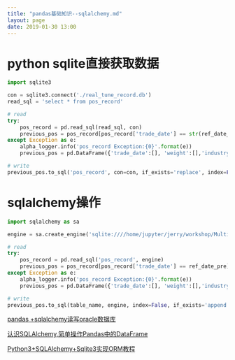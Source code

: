 ```yaml
---
title: "pandas基础知识--sqlalchemy.md"
layout: page
date: 2019-01-30 13:00
---
```


# python sqlite直接获取数据
```python
import sqlite3

con = sqlite3.connect('./real_tune_record.db')
read_sql = 'select * from pos_record'

# read
try:
    pos_record = pd.read_sql(read_sql, con)
    previous_pos = pos_record[pos_record['trade_date'] == str(ref_date_pre)]
except Exception as e:
    alpha_logger.info('pos_record Exception:{0}'.format(e))
    previous_pos = pd.DataFrame({'trade_date':[], 'weight':[],'industry':[], 'er':[],'code':[]})

# write
previous_pos.to_sql('pos_record', con=con, if_exists='replace', index=False)
```

# sqlalchemy操作
```python
import sqlalchemy as sa

engine = sa.create_engine('sqlite:////home/jupyter/jerry/workshop/MultiFactors/src/stacking/notebooks/real_tune_record.db')

# read
try:
    pos_record = pd.read_sql('pos_record', engine)
    previous_pos = pos_record[pos_record['trade_date'] == ref_date_pre]
except Exception as e:
    alpha_logger.info('pos_record Exception:{0}'.format(e))
    previous_pos = pd.DataFrame({'trade_date':[], 'weight':[],'industry':[], 'er':[],'code':[]})

# write
previous_pos.to_sql(table_name, engine, index=False, if_exists='append', chunksize=100)
```





[pandas +sqlalchemy读写oracle数据库](https://blog.csdn.net/walking_visitor/article/details/84023393)

[认识SQLAlchemy,简单操作Pandas中的DataFrame](https://blog.csdn.net/shu15121856/article/details/84032793)

[Python3+SQLAlchemy+Sqlite3实现ORM教程](https://www.cnblogs.com/lsdb/p/9835894.html)